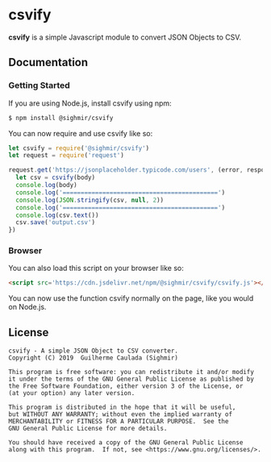 # csvify #

**csvify** is a simple Javascript module to convert JSON Objects to CSV.

## Documentation ##
### Getting Started

If you are using Node.js, install csvify using npm:

```bash
$ npm install @sighmir/csvify
```

You can now require and use csvify like so:

```js
let csvify = require('@sighmir/csvify')
let request = require('request')

request.get('https://jsonplaceholder.typicode.com/users', (error, response, body) => {
  let csv = csvify(body)
  console.log(body)
  console.log('===========================================')
  console.log(JSON.stringify(csv, null, 2))
  console.log('===========================================')
  console.log(csv.text())
  csv.save('output.csv')
})
```

### Browser

You can also load this script on your browser like so:

```html
<script src='https://cdn.jsdelivr.net/npm/@sighmir/csvify/csvify.js'></script>
```

You can now use the function csvify normally on the page, like you would on Node.js.

## License ##
```
csvify - A simple JSON Object to CSV converter.
Copyright (C) 2019  Guilherme Caulada (Sighmir)

This program is free software: you can redistribute it and/or modify
it under the terms of the GNU General Public License as published by
the Free Software Foundation, either version 3 of the License, or
(at your option) any later version.

This program is distributed in the hope that it will be useful,
but WITHOUT ANY WARRANTY; without even the implied warranty of
MERCHANTABILITY or FITNESS FOR A PARTICULAR PURPOSE.  See the
GNU General Public License for more details.

You should have received a copy of the GNU General Public License
along with this program.  If not, see <https://www.gnu.org/licenses/>.
```
